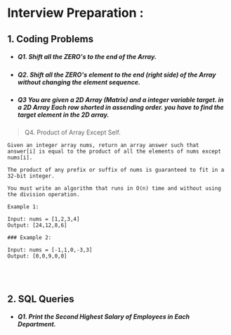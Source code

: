 # Interview Preparation :

## 1. Coding Problems <br>

- ##### Q1. Shift all the ZERO's to the end of the Array. <br>
- ##### Q2. Shift all the ZERO's element to the end (right side) of the Array without changing the element sequence.<br>
- ##### Q3 You are given a 2D Array (Matrix) and a integer variable target. in a 2D Array Each row shorted in assending order. you have to find the target element in the 2D array. <br>
> Q4. Product of Array Except Self.
```
Given an integer array nums, return an array answer such that answer[i] is equal to the product of all the elements of nums except nums[i].

The product of any prefix or suffix of nums is guaranteed to fit in a 32-bit integer.

You must write an algorithm that runs in O(n) time and without using the division operation.

Example 1:

Input: nums = [1,2,3,4]
Output: [24,12,8,6]

### Example 2:

Input: nums = [-1,1,0,-3,3]
Output: [0,0,9,0,0]
```
<br><br>
## 2. SQL Queries <br>

- ##### Q1. Print the ***Second Highest Salary*** of Employees in Each Department.